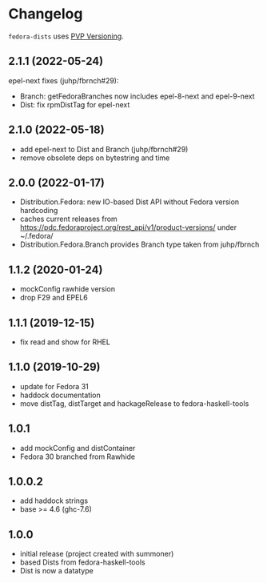 # Changelog

`fedora-dists` uses [PVP Versioning](https://pvp.haskell.org).

## 2.1.1 (2022-05-24)
epel-next fixes (juhp/fbrnch#29):
- Branch: getFedoraBranches now includes epel-8-next and epel-9-next
- Dist: fix rpmDistTag for epel-next

## 2.1.0 (2022-05-18)
- add epel-next to Dist and Branch (juhp/fbrnch#29)
- remove obsolete deps on bytestring and time

## 2.0.0 (2022-01-17)
- Distribution.Fedora: new IO-based Dist API
  without Fedora version hardcoding
- caches current releases from
  https://pdc.fedoraproject.org/rest_api/v1/product-versions/
  under ~/.fedora/
- Distribution.Fedora.Branch provides Branch type taken from juhp/fbrnch

## 1.1.2 (2020-01-24)
- mockConfig rawhide version
- drop F29 and EPEL6

## 1.1.1 (2019-12-15)
- fix read and show for RHEL

## 1.1.0 (2019-10-29)
- update for Fedora 31
- haddock documentation
- move distTag, distTarget and hackageRelease to fedora-haskell-tools

## 1.0.1
- add mockConfig and distContainer
- Fedora 30 branched from Rawhide

## 1.0.0.2
- add haddock strings
- base >= 4.6 (ghc-7.6)

## 1.0.0
- initial release (project created with summoner)
- based Dists from fedora-haskell-tools
- Dist is now a datatype
